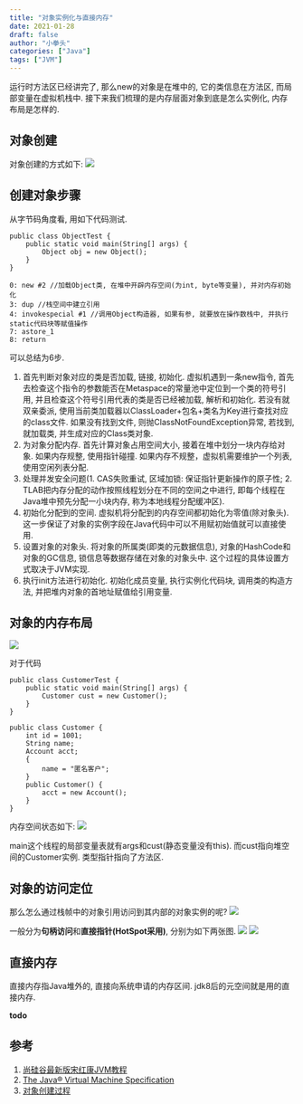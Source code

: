 ```yaml
---
title: "对象实例化与直接内存"
date: 2021-01-28
draft: false
author: "小拳头"
categories: ["Java"]
tags: ["JVM"]
---
```


运行时方法区已经讲完了, 那么new的对象是在堆中的, 它的类信息在方法区, 而局部变量在虚拟机栈中. 接下来我们梳理的是内存层面对象到底是怎么实例化, 内存布局是怎样的.

## 对象创建
对象创建的方式如下:
![](/35_1.png)

## 创建对象步骤
从字节码角度看, 用如下代码测试.
```
public class ObjectTest {
    public static void main(String[] args) {
        Object obj = new Object();
    }
}
```
```
0: new #2 //加载Object类, 在堆中开辟内存空间(为int, byte等变量), 并对内存初始化
3: dup //栈空间中建立引用
4: invokespecial #1 //调用Object构造器, 如果有参, 就要放在操作数栈中, 并执行static代码块等赋值操作
7: astore_1
8: return
```

可以总结为6步.
1. 首先判断对象对应的类是否加载, 链接, 初始化. 虚拟机遇到一条new指令, 首先去检查这个指令的参数能否在Metaspace的常量池中定位到一个类的符号引用, 并且检查这个符号引用代表的类是否已经被加载, 解析和初始化. 若没有就双亲委派, 使用当前类加载器以ClassLoader+包名+类名为Key进行查找对应的class文件. 如果没有找到文件, 则抛ClassNotFoundException异常, 若找到, 就加载类, 并生成对应的Class类对象.
2. 为对象分配内存. 首先计算对象占用空间大小, 接着在堆中划分一块内存给对象. 如果内存规整, 使用指针碰撞. 如果内存不规整，虚拟机需要维护一个列表, 使用空闲列表分配.
3. 处理并发安全问题(1. CAS失败重试, 区域加锁: 保证指针更新操作的原子性; 2. TLAB把内存分配的动作按照线程划分在不同的空间之中进行, 即每个线程在Java堆中预先分配一小块内存, 称为本地线程分配缓冲区).
4. 初始化分配到的空间. 虚拟机将分配到的内存空间都初始化为零值(除对象头). 这一步保证了对象的实例字段在Java代码中可以不用赋初始值就可以直接使用. 
5. 设置对象的对象头. 将对象的所属类(即类的元数据信息), 对象的HashCode和对象的GC信息, 锁信息等数据存储在对象的对象头中. 这个过程的具体设置方式取决于JVM实现.
6. 执行init方法进行初始化. 初始化成员变量, 执行实例化代码块, 调用类的构造方法, 并把堆内对象的首地址赋值给引用变量.

## 对象的内存布局
![](/35_2.png)

对于代码
```
public class CustomerTest {
    public static void main(String[] args) {
        Customer cust = new Customer();
    }
}

public class Customer {
    int id = 1001;
    String name;
    Account acct;
    {
        name = "匿名客户";
    }
    public Customer() {
        acct = new Account();
    }
}
```
内存空间状态如下: 
![](/35_3.png)

main这个线程的局部变量表就有args和cust(静态变量没有this). 而cust指向堆空间的Customer实例. 类型指针指向了方法区. 

## 对象的访问定位
那么怎么通过栈帧中的对象引用访问到其内部的对象实例的呢?
![](/image/jvm6_4.png)

一般分为**句柄访问**和**直接指针(HotSpot采用)**, 分别为如下两张图. 
![](/35_5.png)
![](/35_6.png)

## 直接内存
直接内存指Java堆外的, 直接向系统申请的内存区间. jdk8后的元空间就是用的直接内存.

**todo**

## 参考
1. [尚硅谷最新版宋红康JVM教程](https://www.bilibili.com/video/BV1PJ411n7xZ?p=1)
2. [The Java® Virtual Machine Specification](https://docs.oracle.com/javase/specs/jvms/se8/html/index.html)
3. [对象创建过程](https://www.cnblogs.com/chenyangyao/p/5296807.html)